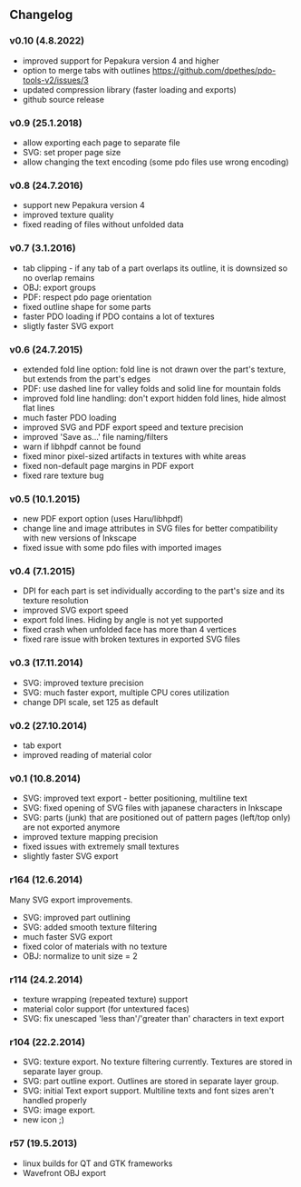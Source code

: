 ## Changelog

### v0.10 (4.8.2022)

* improved support for Pepakura version 4 and higher
* option to merge tabs with outlines https://github.com/dpethes/pdo-tools-v2/issues/3
* updated compression library (faster loading and exports)
* github source release

### v0.9 (25.1.2018)

* allow exporting each page to separate file
* SVG: set proper page size
* allow changing the text encoding (some pdo files use wrong encoding)

### v0.8 (24.7.2016)

* support new Pepakura version 4
* improved texture quality
* fixed reading of files without unfolded data

### v0.7 (3.1.2016)

* tab clipping - if any tab of a part overlaps its outline, it is downsized so no overlap remains
* OBJ: export groups
* PDF: respect pdo page orientation
* fixed outline shape for some parts
* faster PDO loading if PDO contains a lot of textures
* sligtly faster SVG export

### v0.6 (24.7.2015)

* extended fold line option: fold line is not drawn over the part's texture, but extends from the part's edges
* PDF: use dashed line for valley folds and solid line for mountain folds
* improved fold line handling: don't export hidden fold lines, hide almost flat lines
* much faster PDO loading
* improved SVG and PDF export speed and texture precision
* improved 'Save as...' file naming/filters
* warn if libhpdf cannot be found
* fixed minor pixel-sized artifacts in textures with white areas
* fixed non-default page margins in PDF export
* fixed rare texture bug

### v0.5 (10.1.2015)

* new PDF export option (uses Haru/libhpdf)
* change line and image attributes in SVG files for better compatibility with new versions of Inkscape
* fixed issue with some pdo files with imported images

### v0.4 (7.1.2015)

* DPI for each part is set individually according to the part's size and its texture resolution
* improved SVG export speed
* export fold lines. Hiding by angle is not yet supported
* fixed crash when unfolded face has more than 4 vertices
* fixed rare issue with broken textures in exported SVG files

### v0.3 (17.11.2014)

* SVG: improved texture precision
* SVG: much faster export, multiple CPU cores utilization
* change DPI scale, set 125 as default

### v0.2 (27.10.2014)

* tab export
* improved reading of material color

### v0.1 (10.8.2014)

* SVG: improved text export - better positioning, multiline text
* SVG: fixed opening of SVG files with japanese characters in Inkscape
* SVG: parts (junk) that are positioned out of pattern pages (left/top only) are not exported anymore
* improved texture mapping precision
* fixed issues with extremely small textures
* slightly faster SVG export

### r164 (12.6.2014)
Many SVG export improvements.

* SVG: improved part outlining
* SVG: added smooth texture filtering
* much faster SVG export
* fixed color of materials with no texture
* OBJ: normalize to unit size = 2

### r114 (24.2.2014)

* texture wrapping (repeated texture) support
* material color support (for untextured faces)
* SVG: fix unescaped 'less than'/'greater than' characters in text export

### r104 (22.2.2014)

* SVG: texture export. No texture filtering currently. Textures are stored in separate layer group.
* SVG: part outline export. Outlines are stored in separate layer group.
* SVG: initial Text export support. Multiline texts and font sizes aren't handled properly
* SVG: image export.
* new icon ;)

### r57 (19.5.2013)

* linux builds for QT and GTK frameworks
* Wavefront OBJ export
